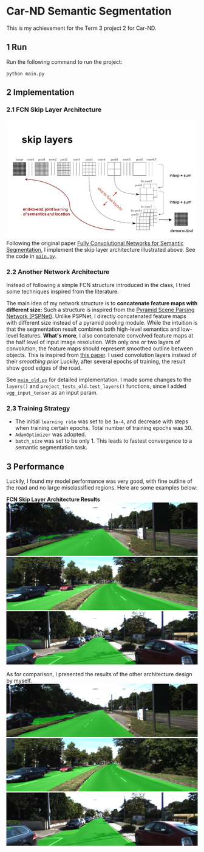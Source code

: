# Car-ND Semantic Segmentation
This is my achievement for the Term 3 project 2 for Car-ND.

## 1 Run
Run the following command to run the project:
```
python main.py
```

## 2 Implementation

### 2.1 FCN Skip Layer Architecture
![skip.png](skip.png)
Following the original paper [Fully Convolutional Networks for Semantic Segmentation](https://arxiv.org/pdf/1605.06211.pdf), I implement the skip layer architecture  illustrated above. See the code in [`main.py`](main.py). 

### 2.2 Another Network Architecture
Instead of following a simple FCN structure introduced in the class, I tried some techniques inspired from the literature.

The main idea of my network structure is to **concatenate feature maps with different size:** Such a structure is inspired from the [Pyramid Scene Parsing Network (PSPNet)](https://arxiv.org/abs/1612.01105). Unlike PSPNet, I directly concatenated feature maps with different size instead of a pyramid pooling module. While the intuition is that the segmentation result combines both high-level semantics and low-level features. **What's more**, I also concatenate convolved feature maps at the half level of input image resolution. With only one or two layers of convolution, the feature maps should represent smoothed outline between objects. This is inspired from [this paper](http://cn.arxiv.org/abs/1411.6228). I used convolution layers instead of their *smoothing prior*  Luckily, after several epochs of training, the result show good edges of the road.

See [`main_old.py`](main_old.py) for detailed implementation. I made some changes to the `layers()` and `project_tests_old.test_layers()` functions, since I added `vgg_input_tensor` as an input param.

### 2.3 Training Strategy
- The initial `learning rate` was set to be `1e-4`, and decrease with steps when training certain epochs. Total number of training epochs was 30.
- `AdamOptimizer` was adopted.
- `batch_size` was set to be only 1. This leads to fastest convergence to a semantic segmentation task.

## 3 Performance
Luckily, I found my model performance was very good, with fine outline of the road and no large misclassified regions. Here are some examples below:

**FCN Skip Layer Architecture Results**
![pic1](runs/1505525477.7859635/um_000000.png)
![pic2](runs/1505525477.7859635/umm_000008.png)
![pic3](runs/1505525477.7859635/uu_000024.png)

As for comparison, I presented the results of the other architecture design by myself.
![pic1](runs/1505428016.559246/um_000000.png)
![pic2](runs/1505428016.559246/umm_000008.png)
![pic3](runs/1505428016.559246/uu_000024.png)